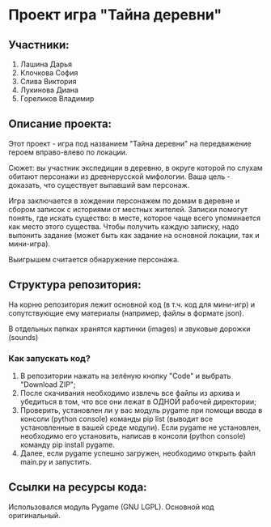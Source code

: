 # Проект игра "Тайна деревни"

## Участники:
1. Лашина Дарья
2. Клочкова София
3. Слива Виктория
4. Лукинова Диана
5. Гореликов Владимир

## Описание проекта:
Этот проект - игра под названием "Тайна деревни" на передвижение героем вправо-влево по локации.

Сюжет: вы участник экспедиции в деревню, в округе которой по слухам обитают персонажи из древнерусской мифологии. 
Ваша цель - доказать, что существует выпавший вам персонаж.

Игра заключается в хождении персонажем по домам в деревне и сбором записок с историями от местных жителей.
Записки помогут понять, где искать существо: в месте, которое чаще всего упоминается как место этого существа.
Чтобы получить каждую записку, надо выпонить задание (может быть как задание на основной локации, так и мини-игра).

Выигрышем считается обнаружение персонажа.

## Структура репозитория:
На корню репозитория лежит основной код (в т.ч. код для мини-игр) и сопутствующие ему материалы (например, файлы в формате json).

В отдельных папках хранятся картинки (images) и звуковые дорожки (sounds)

### Как запускать код? 
1. В репозитории нажать на зелёную кнопку "Code" и выбрать "Download ZIP";
2. После скачивания необходимо извлечь все файлы из архива и убедиться в том, что все они лежат в ОДНОЙ рабочей директории;
3. Проверить, установлен ли у вас модуль pygame при помощи ввода в консоли (python console) команды pip list (выводит все установленные в вашей среде модули). Если pygame не установлен, необходимо его установить, написав в консоли (python console) команду pip install pygame.
4. Далее, если pygame успешно загружен, необходимо открыть файл main.py и запустить.

## Ссылки на ресурсы кода:
Использовался модуль Pygame (GNU LGPL).
Основной код оригинальный.
